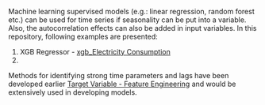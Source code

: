 Machine learning supervised models (e.g.: linear regression, random forest etc.) can be used for time series if seasonality can be put into a variable. 
Also, the autocorrelation effects can also be added in input variables. In this repository, following examples are presented:

1. XGB Regressor - [xgb_Electricity Consumption](https://github.com/SwatiInd/Time-Series-Machine-Learning/blob/main/XGB%20Regressor%20-%20Electricity%20Consumption.ipynb)
2. 

Methods for identifying strong time parameters 
and lags have been developed earlier [Target Variable - Feature Engineering](https://github.com/SwatiInd/Time-Series-Analysis/blob/main/TargetVariableProcessing.py) 
and would be extensively used in developing models.

